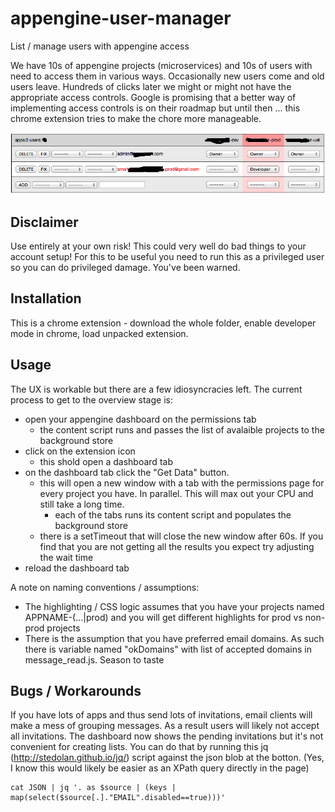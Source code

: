 appengine-user-manager
======================

List / manage users with appengine access

We have 10s of appengine projects (microservices) and 10s of users with need to access them in various ways. Occasionally new users come and old users leave. Hundreds of clicks later we might or might not have the appropriate access controls. Google is promising that a better way of implementing access controls is on their roadmap but until then ... this chrome extension tries to make the chore more manageable. 

![Screenshot](https://raw.githubusercontent.com/frumpel/appengine-user-manager/master/screenshot.png)

Disclaimer
----------

Use entirely at your own risk! This could very well do bad things to your account setup! For this to be useful you need to run this as a privileged user so you can do privileged damage. You've been warned.

Installation
------------

This is a chrome extension - download the whole folder, enable developer mode in chrome, load unpacked extension.

Usage
-----

The UX is workable but there are a few idiosyncracies left. The current process to get to the overview stage is:

* open your appengine dashboard on the permissions tab
  * the content script runs and passes the list of avalaible projects to the background store
* click on the extension icon
  * this shold open a dashboard tab 
* on the dashboard tab click the "Get Data" button.
  * this will open a new window with a tab with the permissions page for every project you have. In parallel. This will max out your CPU and still take a long time. 
    * each of the tabs runs its content script and populates the background store
  * there is a setTimeout that will close the new window after 60s. If you find that you are not getting all the results you expect try adjusting the wait time
* reload the dashboard tab

A note on naming conventions / assumptions:

* The highlighting / CSS logic assumes that you have your projects named APPNAME-(...|prod) and you will get different highlights for prod vs non-prod projects
* There is the assumption that you have preferred email domains. As such there is variable named "okDomains" with list of accepted domains in message_read.js. Season to taste

Bugs / Workarounds
------------------

If you have lots of apps and thus send lots of invitations, email clients will make a mess of grouping messages. As a result users will likely not accept all invitations. The dashboard now shows the pending invitations but it's not convenient for creating lists. You can do that by running this jq (http://stedolan.github.io/jq/) script against the json blob at the botton. (Yes, I know this would likely be easier as an XPath query directly in the page)

```
cat JSON | jq '. as $source | (keys | map(select($source[.]."EMAIL".disabled==true)))'
```

